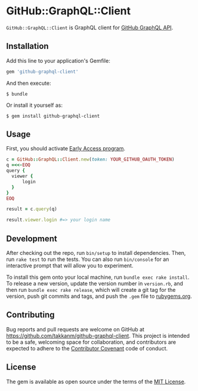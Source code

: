 # GitHub::GraphQL::Client

`GitHub::GraphQL::Client` is GraphQL client for [GitHub GraphQL API](https://developer.github.com/early-access/graphql/).

## Installation

Add this line to your application's Gemfile:

```ruby
gem 'github-graphql-client'
```

And then execute:

    $ bundle

Or install it yourself as:

    $ gem install github-graphql-client

## Usage

First, you should activate [Early Access program](https://developer.github.com/early-access/).

```ruby
c = GitHub::GraphQL::Client.new(token: YOUR_GITHUB_OAUTH_TOKEN)
q =<<-EOQ
query {
  viewer {
      login
  }
}
EOQ

result = c.query(q)

result.viewer.login #=> your login name
```

## Development

After checking out the repo, run `bin/setup` to install dependencies. Then, run `rake test` to run the tests. You can also run `bin/console` for an interactive prompt that will allow you to experiment.

To install this gem onto your local machine, run `bundle exec rake install`. To release a new version, update the version number in `version.rb`, and then run `bundle exec rake release`, which will create a git tag for the version, push git commits and tags, and push the `.gem` file to [rubygems.org](https://rubygems.org).

## Contributing

Bug reports and pull requests are welcome on GitHub at https://github.com/takkanm/github-graphql-client. This project is intended to be a safe, welcoming space for collaboration, and contributors are expected to adhere to the [Contributor Covenant](http://contributor-covenant.org) code of conduct.


## License

The gem is available as open source under the terms of the [MIT License](http://opensource.org/licenses/MIT).
